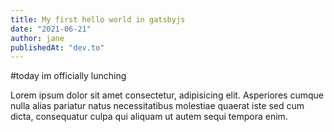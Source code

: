 ```yaml
---
title: My first hello world in gatsbyjs
date: "2021-06-21"
author: jane
publishedAt: "dev.to"
---
```


#today im officially lunching

Lorem ipsum dolor sit amet consectetur, adipisicing elit. Asperiores cumque nulla alias pariatur natus necessitatibus molestiae quaerat iste sed cum dicta, consequatur culpa qui aliquam ut autem sequi tempora enim.
